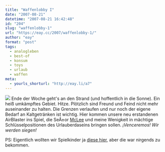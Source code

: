 ```yaml
---
title: "Waffenlobby I"
date: "2007-08-21"
datetime: "2007-08-21 16:42:48"
id: "204"
slug: "waffenlobby-1"
url: "https://eay.cc/2007/waffenlobby-1/"
author: "eay"
format: "post"
tags:
  - analogleben
  - best-of
  - konsum
  - toys
  - urlaub
  - waffen
meta:
  - yourls_shorturl: "http://eay.li/a7"
---
```


![](/uploads/2007/gummipistolen.jpg) Ende der Woche geht's an den Strand (und hoffentlich in die Sonne). Ein heiß umkämpftes Gebiet. Hitze. Plötzlich sind Freund und Feind nicht mehr auseinander zu halten. Die Grenzen verlaufen und nur noch der eigene Bedarf an Kaltgetränken ist wichtig. Hier kommen unsere neu erstandenen AirBlaster ins Spiel, die SeÃ±or [McLee](/artikel/writingforce/) und meine Wenigkeit in mächtige Schlüsselpositionen des Urlauberdaseins bringen sollen. _¡Venceremos! Wir werden siegen!_

PS: Eigentlich wollten wir Spielkinder ja [diese hier](http://buzzbeetoys.com/RSAirBlasters/2006/04750.html), aber die war nirgends zu bekommen.
